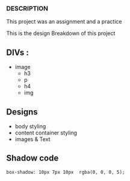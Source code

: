 ### DESCRIPTION
This project was an assignment and a practice

This is the design Breakdown of this project

 ## DIVs : 
 * image
    * h3
    * p
    * h4
    * img

## Designs
* body styling
* content container styling
* images & Text

## Shadow code
`
    box-shadow: 10px 7px 10px  rgba(0, 0, 0, 5);
`